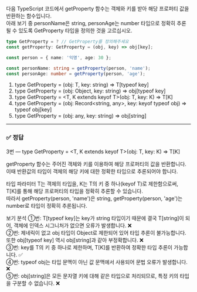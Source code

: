 다음 TypeScript 코드에서 getProperty 함수는 객체와 키를 받아 해당 프로퍼티 값을 반환하는 함수입니다.   
아래 보기 중 personName은 string, personAge는 number 타입으로 정확히 추론될 수 있도록 GetProperty 타입을 정의한 것을 고르십시오.

```ts
type GetProperty = ? // GetProperty를 정의해주세요
const getProperty: GetProperty = (obj, key) => obj[key];

const person = { name: '익명', age: 30 };

const personName: string = getProperty(person, 'name');
const personAge: number = getProperty(person, 'age');
```

1. type GetProperty = <T>(obj: T, key: string) => T[typeof key]
2. type GetProperty = (obj: Object, key: string) => obj[typeof key]
3. type GetProperty = <T, K extends keyof T>(obj: T, key: K) => T[K]
4. type GetProperty = (obj: Record<string, any>, key: keyof typeof obj) => typeof obj[key]
5. type GetProperty = (obj: any, key: string) => obj[string]

---

### ✅ 정답
3번 — type GetProperty = <T, K extends keyof T>(obj: T, key: K) => T[K]

getProperty 함수는 주어진 객체와 키를 이용하여 해당 프로퍼티의 값을 반환합니다.  
이때 반환값의 타입이 객체의 해당 키에 대한 정확한 타입으로 추론되어야 합니다.

타입 파라미터 T는 객체의 타입을, K는 T의 키 중 하나(keyof T)로 제한함으로써,   
T[K]를 통해 해당 프로퍼티의 타입을 정확히 추론할 수 있습니다.   
따라서 getProperty(person, 'name')은 string, getProperty(person, 'age')는 number로 타입이 정확히 추론됩니다.    
  
보기 분석
①번: T[typeof key]는 key가 string 타입이기 때문에 결국 T[string]이 되어, 객체에 인덱스 시그니처가 없으면 오류가 발생합니다. ❌  
②번: 제네릭이 없고 obj 타입이 Object로 제한되어 있어 타입 추론이 불가능합니다. 또한 obj[typeof key] 역시 obj[string]과 같아 부정확합니다. ❌  
③번: key를 T의 키 중 하나로 제한하며, T[K]를 반환하여 정확한 타입 추론이 가능합니다. ✅  
④번: typeof obj는 타입 문맥이 아닌 값 문맥에서 사용되어 문법 오류가 발생합니다. ❌  
⑤번: obj[string]은 모든 문자열 키에 대해 같은 타입으로 처리되므로, 특정 키의 타입을 구분할 수 없습니다. ❌
